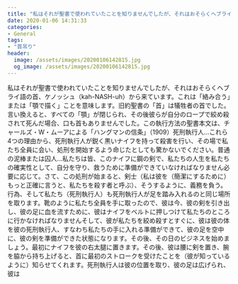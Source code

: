 ```yaml
---
title: "私はそれが聖書で使われていたことを知りませんでしたが、それはおそらくヘブライ語の首、ケノッシュ（kah-NASH-uh）から来ています。"
date: 2020-01-06 14:31:33
categories:
- General
tags:
- "首吊り"
header:
  image: /assets/images/20200106142815.jpg
  og_image: /assets/images/20200106142815.jpg
---
```


私はそれが聖書で使われていたことを知りませんでしたが、それはおそらくヘブライ語の首、ケノッシュ（kah-NASH-uh）から来ています。これは「絡み合う」または「顎で描く」ことを意味します。旧約聖書の「首」は犠牲者の首でした。言い換えると、すべての「顎」が閉じられ、その後彼らが自分のロープで絞め殺されて死んだ場合、口も首もありませんでした。この執行方法の聖書本文は、チャールズ・W・ムーアによる「ハングマンの信条」（1909）死刑執行人...これら4つの理由から、死刑執行人が鋭く黒いナイフを持って殺害を行い、その場で私たち全員に会い、処刑を開始するよう命じたとしても驚かないでください。普通の泥棒または囚人...私たちは皆、このナイフに鋼の剣で、私たちの人生を私たちの確実性として、自分を守り、救うために準備ができていなければなりません必要に応じて。さて、この処刑が始まると、剣士（私は彼を（簡潔にするために）もっと正確に言うと、私たちを殺す者と呼ぶ）、そうするように、義務を負う。行為、そして私たち（死刑執行人）も死刑執行人が足を踏み入れるのと同じ場所を取ります。靴のように私たち全員を手に取ったので、彼は今、彼の剣を引き出し、彼の足に血を流すために、彼はナイフをベルトに押しつけて私たちのところに行かなければなりませんそして、彼が私たちを絞め殺すとすぐに、彼は彼の体を彼の死刑執行人、すなわち私たちの手に入れる準備ができて、彼の足を空中に、彼の剣を準備ができた状態になります。その後、その日のビジネスを始めましょう。最初にナイフを彼の右太腿に置きます。その後、彼は腰に剣を置き、腕を脇から持ち上げると、首に最初のストロークを受けたことを（彼が知っているように）知らせてくれます。死刑執行人は彼の位置を取り、彼の足は広げられ、彼は
